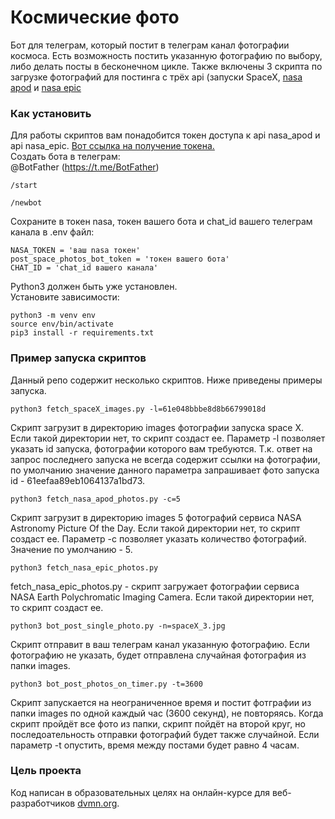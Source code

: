 # Космические фото
Бот для телеграм, который постит в телеграм канал фотографии космоса.
Есть возможность постить указанную фотографию по выбору, либо делать посты в бесконечном цикле.
Также включены 3 скрипта по загрузке фотографий для постинга с трёх api (запуски SpaceX, [nasa apod](https://apod.nasa.gov/apod/astropix.html) и [nasa epic](https://epic.gsfc.nasa.gov/)
### Как установить
Для работы скриптов вам понадобится токен доступа к api nasa_apod и api nasa_epic.
[Вот ссылка на получение токена.](https://api.nasa.gov/#signUp)  
Создать бота в телеграм:  
@BotFather (https://t.me/BotFather)
```
/start
```
```
/newbot
```
Сохраните в токен nasa, токен вашего бота и chat_id вашего телеграм канала в .env файл:
```
NASA_TOKEN = 'ваш nasa токен'
post_space_photos_bot_token = 'токен вашего бота'
CHAT_ID = 'chat_id вашего канала'
```
Python3 должен быть уже установлен.  
Установите зависимости:
```commandline
python3 -m venv env
source env/bin/activate
pip3 install -r requirements.txt
```
### Пример запуска скриптов
Данный репо содержит несколько скриптов. Ниже приведены примеры запуска.

```commandline
python3 fetch_spaceX_images.py -l=61e048bbbe8d8b66799018d
```
Скрипт загрузит в директорию images фотографии запуска space X. Если такой директории нет, то скрипт создаст ее. Параметр -l позволяет указать id запуска, фотографии которого вам требуются.
Т.к. ответ на запрос последнего запуска не всегда содержит ссылки на фотографии, по умолчанию значение данного параметра запрашивает фото запуска id - 61eefaa89eb1064137a1bd73.  
```commandline
python3 fetch_nasa_apod_photos.py -c=5
```
Скрипт загрузит в директорию images 5 фотографий сервиса NASA Astronomy Picture Of the Day. Если такой директории нет, то скрипт создаст ее. Параметр -c позволяет указать количество фотографий. Значение по умолчанию - 5.
  
```commandline
python3 fetch_nasa_epic_photos.py
```
fetch_nasa_epic_photos.py - скрипт загружает фотографии сервиса NASA Earth Polychromatic Imaging Camera. Если такой директории нет, то скрипт создаст ее.  
```commandline
python3 bot_post_single_photo.py -n=spaceX_3.jpg
```
Скрипт отправит в ваш телеграм канал указанную фотографию. Если фотографию не указать, будет отправлена случайная фотография из папки images.
```commandline
python3 bot_post_photos_on_timer.py -t=3600
```
Скрипт запускается на неограниченное время и постит фотграфии из папки images по одной каждый час (3600 секунд), не повторяясь. Когда скрипт пройдёт все фото из папки, скрипт пойдёт на второй круг, но последоательность отправки фотографий будет также случайной.
Если параметр -t опустить, время между постами будет равно 4 часам.
### Цель проекта
Код написан в образовательных целях на онлайн-курсе для веб-разработчиков [dvmn.org](https://dvmn.org/).